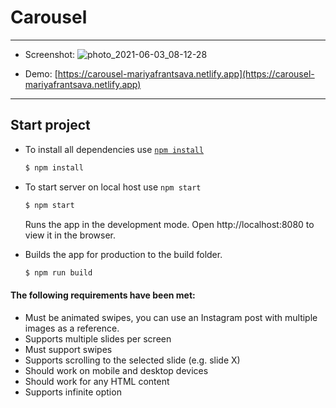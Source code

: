 # Carousel

***
+ Screenshot:
  ![photo_2021-06-03_08-12-28](https://user-images.githubusercontent.com/53209068/120590906-ef34cd00-c443-11eb-8b6c-4c4508e3252b.jpg)

+ Demo: [https://carousel-mariyafrantsava.netlify.app](https://carousel-mariyafrantsava.netlify.app)
***
## Start project

+ To install all dependencies use [`npm install`](https://docs.npmjs.com/cli/install)
  ```bash
  $ npm install
  ```
+ To start server on local host use `npm start`

  ```bash
  $ npm start
  ```
  Runs the app in the development mode.
  Open http://localhost:8080 to view it in the browser.
  
+ Builds the app for production to the build folder.

  ```bash
  $ npm run build
  ```
#### The following requirements have been met:
* Must be animated swipes, you can use an Instagram post with multiple images as a reference.
* Supports multiple slides per screen
* Must support swipes
* Supports scrolling to the selected slide (e.g. slide X)
* Should work on mobile and desktop devices
* Should work for any HTML content
* Supports infinite option

